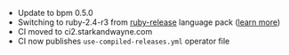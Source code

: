 * Update to bpm 0.5.0
* Switching to ruby-2.4-r3 from [ruby-release](https://github.com/bosh-packages/ruby-release) language pack ([learn more](https://starkandwayne.com/blog/build-bosh-releases-faster-with-language-packs/))
* CI moved to ci2.starkandwayne.com
* CI now publishes `use-compiled-releases.yml` operator file